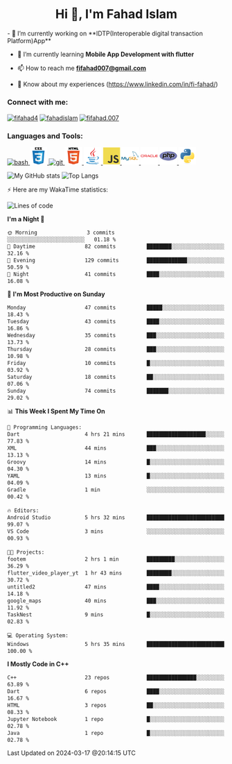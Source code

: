 <h1 align="center">Hi 👋, I'm Fahad Islam</h1>
- 🔭 I’m currently working on **IDTP(Interoperable digital transaction Platform)App**

- 🌱 I’m currently learning **Mobile App Development with flutter**

- 📫 How to reach me **fifahad007@gmail.com**

- 📄 Know about my experiences (https://www.linkedin.com/in/fi-fahad/)

<h3 align="left">Connect with me:</h3>
<p align="left">
<a href="https://twitter.com/fifahad4" target="blank"><img align="center" src="https://raw.githubusercontent.com/rahuldkjain/github-profile-readme-generator/master/src/images/icons/Social/twitter.svg" alt="fifahad4" height="30" width="40" /></a>
<a href="https://www.linkedin.com/in/fi-fahad/" target="blank"><img align="center" src="https://raw.githubusercontent.com/rahuldkjain/github-profile-readme-generator/master/src/images/icons/Social/linked-in-alt.svg" alt="fahadislam" height="30" width="40" /></a>
<a href="https://fb.com/fifahad.007" target="blank"><img align="center" src="https://raw.githubusercontent.com/rahuldkjain/github-profile-readme-generator/master/src/images/icons/Social/facebook.svg" alt="fifahad.007" height="30" width="40" /></a>
</p>

<h3 align="left">Languages and Tools:</h3>
<p align="left"> <a href="https://www.gnu.org/software/bash/" target="_blank" rel="noreferrer"> <img src="https://www.vectorlogo.zone/logos/gnu_bash/gnu_bash-icon.svg" alt="bash" width="40" height="40"/> </a> <a href="https://www.w3schools.com/css/" target="_blank" rel="noreferrer"> <img src="https://raw.githubusercontent.com/devicons/devicon/master/icons/css3/css3-original-wordmark.svg" alt="css3" width="40" height="40"/> </a> <a href="https://git-scm.com/" target="_blank" rel="noreferrer"> <img src="https://www.vectorlogo.zone/logos/git-scm/git-scm-icon.svg" alt="git" width="40" height="40"/> </a> <a href="https://www.w3.org/html/" target="_blank" rel="noreferrer"> <img src="https://raw.githubusercontent.com/devicons/devicon/master/icons/html5/html5-original-wordmark.svg" alt="html5" width="40" height="40"/> </a> <a href="https://www.java.com" target="_blank" rel="noreferrer"> <img src="https://raw.githubusercontent.com/devicons/devicon/master/icons/java/java-original.svg" alt="java" width="40" height="40"/> </a> <a href="https://developer.mozilla.org/en-US/docs/Web/JavaScript" target="_blank" rel="noreferrer"> <img src="https://raw.githubusercontent.com/devicons/devicon/master/icons/javascript/javascript-original.svg" alt="javascript" width="40" height="40"/> </a> <a href="https://www.mysql.com/" target="_blank" rel="noreferrer"> <img src="https://raw.githubusercontent.com/devicons/devicon/master/icons/mysql/mysql-original-wordmark.svg" alt="mysql" width="40" height="40"/> </a> <a href="https://www.oracle.com/" target="_blank" rel="noreferrer"> <img src="https://raw.githubusercontent.com/devicons/devicon/master/icons/oracle/oracle-original.svg" alt="oracle" width="40" height="40"/> </a> <a href="https://www.php.net" target="_blank" rel="noreferrer"> <img src="https://raw.githubusercontent.com/devicons/devicon/master/icons/php/php-original.svg" alt="php" width="40" height="40"/> </a> <a href="https://www.python.org" target="_blank" rel="noreferrer"> <img src="https://raw.githubusercontent.com/devicons/devicon/master/icons/python/python-original.svg" alt="python" width="40" height="40"/> </a> </p>

![My GitHub stats](https://github-readme-stats.vercel.app/api?username=Fahaddada47&show_icons=true&theme=radical)
![Top Langs](https://github-readme-stats.vercel.app/api/top-langs/?username=Fahaddada47&layout=donut)


⚡ Here are my WakaTime statistics:

<!--START_SECTION:waka-->
![Lines of code](https://img.shields.io/badge/From%20Hello%20World%20I%27ve%20Written-381.0%20thousand%20lines%20of%20code-blue)

**I'm a Night 🦉** 

```text
🌞 Morning                3 commits           ░░░░░░░░░░░░░░░░░░░░░░░░░   01.18 % 
🌆 Daytime                82 commits          ████████░░░░░░░░░░░░░░░░░   32.16 % 
🌃 Evening                129 commits         █████████████░░░░░░░░░░░░   50.59 % 
🌙 Night                  41 commits          ████░░░░░░░░░░░░░░░░░░░░░   16.08 % 
```
📅 **I'm Most Productive on Sunday** 

```text
Monday                   47 commits          █████░░░░░░░░░░░░░░░░░░░░   18.43 % 
Tuesday                  43 commits          ████░░░░░░░░░░░░░░░░░░░░░   16.86 % 
Wednesday                35 commits          ███░░░░░░░░░░░░░░░░░░░░░░   13.73 % 
Thursday                 28 commits          ███░░░░░░░░░░░░░░░░░░░░░░   10.98 % 
Friday                   10 commits          █░░░░░░░░░░░░░░░░░░░░░░░░   03.92 % 
Saturday                 18 commits          ██░░░░░░░░░░░░░░░░░░░░░░░   07.06 % 
Sunday                   74 commits          ███████░░░░░░░░░░░░░░░░░░   29.02 % 
```


📊 **This Week I Spent My Time On** 

```text
💬 Programming Languages: 
Dart                     4 hrs 21 mins       ███████████████████░░░░░░   77.83 % 
XML                      44 mins             ███░░░░░░░░░░░░░░░░░░░░░░   13.13 % 
Groovy                   14 mins             █░░░░░░░░░░░░░░░░░░░░░░░░   04.30 % 
YAML                     13 mins             █░░░░░░░░░░░░░░░░░░░░░░░░   04.09 % 
Gradle                   1 min               ░░░░░░░░░░░░░░░░░░░░░░░░░   00.42 % 

🔥 Editors: 
Android Studio           5 hrs 32 mins       █████████████████████████   99.07 % 
VS Code                  3 mins              ░░░░░░░░░░░░░░░░░░░░░░░░░   00.93 % 

🐱‍💻 Projects: 
footem                   2 hrs 1 min         █████████░░░░░░░░░░░░░░░░   36.29 % 
flutter_video_player_yt  1 hr 43 mins        ████████░░░░░░░░░░░░░░░░░   30.72 % 
untitled2                47 mins             ████░░░░░░░░░░░░░░░░░░░░░   14.18 % 
google_maps              40 mins             ███░░░░░░░░░░░░░░░░░░░░░░   11.92 % 
TaskNest                 9 mins              █░░░░░░░░░░░░░░░░░░░░░░░░   02.83 % 

💻 Operating System: 
Windows                  5 hrs 35 mins       █████████████████████████   100.00 % 
```

**I Mostly Code in C++** 

```text
C++                      23 repos            ████████████████░░░░░░░░░   63.89 % 
Dart                     6 repos             ████░░░░░░░░░░░░░░░░░░░░░   16.67 % 
HTML                     3 repos             ██░░░░░░░░░░░░░░░░░░░░░░░   08.33 % 
Jupyter Notebook         1 repo              █░░░░░░░░░░░░░░░░░░░░░░░░   02.78 % 
Java                     1 repo              █░░░░░░░░░░░░░░░░░░░░░░░░   02.78 % 
```




 Last Updated on 2024-03-17 @20:14:15 UTC
<!--END_SECTION:waka-->
